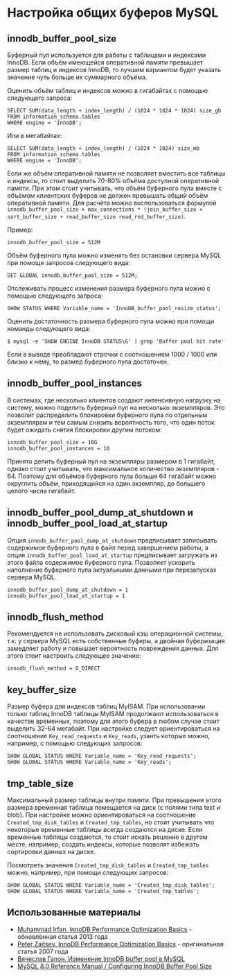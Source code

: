Настройка общих буферов MySQL
=============================

innodb_buffer_pool_size
-----------------------

Буферный пул используется для работы с таблицами и индексами InnoDB. Если объём имеющейся оперативной памяти превышает размер таблиц и индексов InnoDB, то лучшим вариантом будет указать значение чуть больше их суммарного объёма.

Оценить объём таблиц и индексов можно в гигабайтах с помощью следующего запроса:

    SELECT SUM(data_length + index_length) / (1024 * 1024 * 1024) size_gb
    FROM information_schema.tables
    WHERE engine = 'InnoDB';

Или в мегабайтах:

    SELECT SUM(data_length + index_length) / (1024 * 1024) size_mb
    FROM information_schema.tables
    WHERE engine = 'InnoDB';

Если же объём оперативной памяти не позволяет вместить все таблицы и индексы, то стоит выделить 70-80% объёма доступной оперативной памяти. При этом стоит учитывать, что объём буферного пула вместе с объёмом клиентских буферов не должен превышать общий объём оперативной памяти. Для расчёта можно воспользоваться формулой `innodb_buffer_pool_size + max_connections * (join_buffer_size + sort_buffer_size + read_buffer_size read_rnd_buffer_size)`.

Пример:

    innodb_buffer_pool_size = 512M

Объём буферного пула можно изменять без остановки сервера MySQL при помощи запросов следующего вида:

    SET GLOBAL innodb_buffer_pool_size = 512M;

Отслеживать процесс изменения размера буферного пула можно с помощью следующего запроса:

    SHOW STATUS WHERE Variable_name = 'InnoDB_buffer_pool_resize_status';

Оценить достаточность размера буферного пула можно при помощи команды следующего вида:

    $ mysql -e 'SHOW ENGINE InnoDB STATUS\G' | grep 'Buffer pool hit rate'

Если в выводе преобладают строчки с соотношением 1000 / 1000 или близко к нему, то размер буферного пула достаточен.

innodb_buffer_pool_instances
----------------------------

В системах, где несколько клиентов создают интенсивную нагрузку на систему, можно поделить буферный пул на несколько экземпляров. Это позволит распределить блокировки буферного пула по отдельным экземплярам и тем самым снизить вероятность того, что один поток будет ожидать снятия блокировки другим потоком:

    innodb_buffer_pool_size = 10G
    innodb_buffer_pool_instances = 10

Принято делить буферный пул на экземпляры размером в 1 гигабайт, однако стоит учитывать, что максимальное количество экземпляров - 64. Поэтому для объёмов буферного пула больше 64 гигабайт можно округлить объём, приходящийся на один экземпляр, до большего целого числа гигабайт.

innodb_buffer_pool_dump_at_shutdown и innodb_buffer_pool_load_at_startup
------------------------------------------------------------------------

Опция `innodb_buffer_pool_dump_at_shutdown` предписывает записывать содержимое буферного пула в файл перед завершением работы, а опция `innodb_buffer_pool_load_at_startup` предписывает загружать из этого файла содержимое буферного пула. Позволяет ускорить наполнение буферного пула актуальными данными при перезапусках сервера MySQL.

    innodb_buffer_pool_dump_at_shutdown = 1
    innodb_buffer_pool_load_at_startup = 1

innodb_flush_method
-------------------

Рекомендуется не использовать дисковый кэш операционной системы, т.к. у сервера MySQL есть собственные буферы, а двойная буферизация замедляет работу и повышает вероятность повреждения данных. Для этого стоит настроить следующее значение:

    innodb_flush_method = O_DIRECT

key_buffer_size
---------------

Размер буфера для индексов таблиц MyISAM. При использовании только таблиц InnoDB таблицы MyISAM продолжают использоваться в качестве временных, поэтому для этого буфера в любом случае стоит выделить 32-64 мегабайт. При настройке следует ориентироваться на соотношение `Кey_read_requests` и `Кey_reads`, узанть которые можно, например, с помощью следующих запросов:

    SHOW GLOBAL STATUS WHERE Variable_name = 'Key_read_requests';
    SHOW GLOBAL STATUS WHERE Variable_name = 'Key_reads';

tmp_table_size
--------------

Максимальный размер таблицы внутри памяти. При превышении этого размера временная таблица помещается на диск (с полями типа text и blob). При настройке можно ориентироваться на соотношение `Created_tmp_disk_tables` и `Created_tmp_tables`, но стоит учитывать что некоторые временные таблицы всегда создаются на диске. Если временные таблицы создаются, то стоит искать решение в другом месте, например, создать индексы, которые позволят избежать сортировки данных на диске.

Посмотреть значения `Created_tmp_disk_tables` и `Created_tmp_tables` можно, например, при помощи следующих запросов:

    SHOW GLOBAL STATUS WHERE Variable_name = 'Created_tmp_disk_tables';
    SHOW GLOBAL STATUS WHERE Variable_name = 'Created_tmp_tables';

Использованные материалы
------------------------

* [Muhammad Irfan. InnoDB Performance Optimization Basics](https://www.percona.com/blog/2013/09/20/innodb-performance-optimization-basics-updated/) - обновлённая статья 2013 года
* [Peter Zaitsev. InnoDB Performance Optimization Basics](https://www.percona.com/blog/2007/11/01/innodb-performance-optimization-basics/) - оригинальная статья 2007 года
* [Вячеслав Гапон. Изменение InnoDB buffer pool в MySQL](https://ixnfo.com/innodb-buffer-pool-size.html)
* [MySQL 8.0 Reference Manual / Configuring InnoDB Buffer Pool Size](https://dev.mysql.com/doc/refman/8.0/en/innodb-buffer-pool-resize.html)
